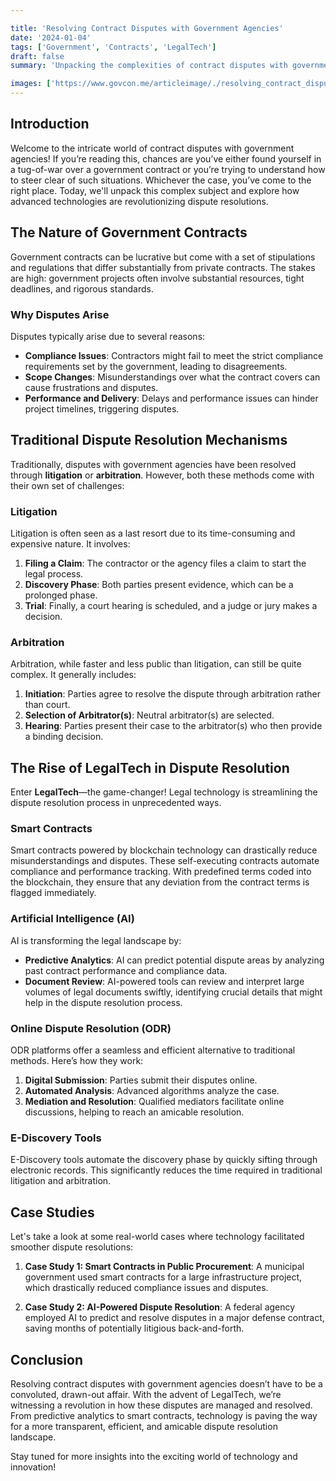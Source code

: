 ```yaml
---

title: 'Resolving Contract Disputes with Government Agencies'
date: '2024-01-04'
tags: ['Government', 'Contracts', 'LegalTech']
draft: false
summary: 'Unpacking the complexities of contract disputes with government agencies and how technology is paving the way for smoother resolutions.'

images: ['https://www.govcon.me/articleimage/./resolving_contract_disputes_with_government_agencies.webp']
---
```


## Introduction

Welcome to the intricate world of contract disputes with government agencies! If you’re reading this, chances are you’ve either found yourself in a tug-of-war over a government contract or you’re trying to understand how to steer clear of such situations. Whichever the case, you’ve come to the right place. Today, we'll unpack this complex subject and explore how advanced technologies are revolutionizing dispute resolutions.

## The Nature of Government Contracts

Government contracts can be lucrative but come with a set of stipulations and regulations that differ substantially from private contracts. The stakes are high: government projects often involve substantial resources, tight deadlines, and rigorous standards. 

### Why Disputes Arise

Disputes typically arise due to several reasons:

- **Compliance Issues**: Contractors might fail to meet the strict compliance requirements set by the government, leading to disagreements.
- **Scope Changes**: Misunderstandings over what the contract covers can cause frustrations and disputes.
- **Performance and Delivery**: Delays and performance issues can hinder project timelines, triggering disputes.

## Traditional Dispute Resolution Mechanisms

Traditionally, disputes with government agencies have been resolved through **litigation** or **arbitration**. However, both these methods come with their own set of challenges:

### Litigation

Litigation is often seen as a last resort due to its time-consuming and expensive nature. It involves:

1. **Filing a Claim**: The contractor or the agency files a claim to start the legal process.
2. **Discovery Phase**: Both parties present evidence, which can be a prolonged phase.
3. **Trial**: Finally, a court hearing is scheduled, and a judge or jury makes a decision.

### Arbitration

Arbitration, while faster and less public than litigation, can still be quite complex. It generally includes:

1. **Initiation**: Parties agree to resolve the dispute through arbitration rather than court.
2. **Selection of Arbitrator(s)**: Neutral arbitrator(s) are selected.
3. **Hearing**: Parties present their case to the arbitrator(s) who then provide a binding decision.

## The Rise of LegalTech in Dispute Resolution

Enter **LegalTech**—the game-changer! Legal technology is streamlining the dispute resolution process in unprecedented ways.

### Smart Contracts

Smart contracts powered by blockchain technology can drastically reduce misunderstandings and disputes. These self-executing contracts automate compliance and performance tracking. With predefined terms coded into the blockchain, they ensure that any deviation from the contract terms is flagged immediately.

### Artificial Intelligence (AI)

AI is transforming the legal landscape by:

- **Predictive Analytics**: AI can predict potential dispute areas by analyzing past contract performance and compliance data.
- **Document Review**: AI-powered tools can review and interpret large volumes of legal documents swiftly, identifying crucial details that might help in the dispute resolution process.
  

### Online Dispute Resolution (ODR)

ODR platforms offer a seamless and efficient alternative to traditional methods. Here’s how they work:

1. **Digital Submission**: Parties submit their disputes online.
2. **Automated Analysis**: Advanced algorithms analyze the case.
3. **Mediation and Resolution**: Qualified mediators facilitate online discussions, helping to reach an amicable resolution.

### E-Discovery Tools

E-Discovery tools automate the discovery phase by quickly sifting through electronic records. This significantly reduces the time required in traditional litigation and arbitration.

## Case Studies

Let's take a look at some real-world cases where technology facilitated smoother dispute resolutions:

1. **Case Study 1: Smart Contracts in Public Procurement**: A municipal government used smart contracts for a large infrastructure project, which drastically reduced compliance issues and disputes.
   
2. **Case Study 2: AI-Powered Dispute Resolution**: A federal agency employed AI to predict and resolve disputes in a major defense contract, saving months of potentially litigious back-and-forth.

## Conclusion

Resolving contract disputes with government agencies doesn’t have to be a convoluted, drawn-out affair. With the advent of LegalTech, we’re witnessing a revolution in how these disputes are managed and resolved. From predictive analytics to smart contracts, technology is paving the way for a more transparent, efficient, and amicable dispute resolution landscape.

Stay tuned for more insights into the exciting world of technology and innovation!